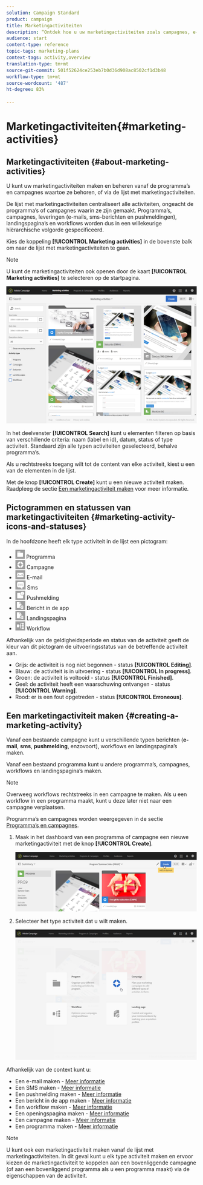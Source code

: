 ```yaml
---
solution: Campaign Standard
product: campaign
title: Marketingactiviteiten
description: “Ontdek hoe u uw marketingactiviteiten zoals campagnes, e-mails, sms’en, pushmeldingen, landingspagina’s en workflows kunt maken en beheren. U kunt gemakkelijk een nieuwe activiteit ontwerpen, een bestaande activiteit bewerken en de status en geldigheid van uw activiteiten raadplegen.”
audience: start
content-type: reference
topic-tags: marketing-plans
context-tags: activity,overview
translation-type: tm+mt
source-git-commit: 501f52624ce253eb7b0d36d908ac8502cf1d3b48
workflow-type: tm+mt
source-wordcount: '487'
ht-degree: 83%

---
```



# Marketingactiviteiten{#marketing-activities}

## Marketingactiviteiten {#about-marketing-activities}

U kunt uw marketingactiviteiten maken en beheren vanaf de programma’s en campagnes waartoe ze behoren, of via de lijst met marketingactiviteiten.

De lijst met marketingactiviteiten centraliseert alle activiteiten, ongeacht de programma’s of campagnes waarin ze zijn gemaakt. Programma’s, campagnes, leveringen (e-mails, sms-berichten en pushmeldingen), landingspagina’s en workflows worden dus in een willekeurige hiërarchische volgorde gespecificeerd.

Kies de koppeling **[!UICONTROL Marketing activities]** in de bovenste balk om naar de lijst met marketingactiviteiten te gaan.

>[!NOTE]
>
>U kunt de marketingactiviteiten ook openen door de kaart **[!UICONTROL Marketing activities]** te selecteren op de startpagina.

![](assets/marketing_activities_1.png)

In het deelvenster **[!UICONTROL Search]** kunt u elementen filteren op basis van verschillende criteria: naam (label en id), datum, status of type activiteit. Standaard zijn alle typen activiteiten geselecteerd, behalve programma’s.

Als u rechtstreeks toegang wilt tot de content van elke activiteit, kiest u een van de elementen in de lijst.

Met de knop **[!UICONTROL Create]** kunt u een nieuwe activiteit maken. Raadpleeg de sectie [Een marketingactiviteit maken](#creating-a-marketing-activity) voor meer informatie.

## Pictogrammen en statussen van marketingactiviteiten {#marketing-activity-icons-and-statuses}

In de hoofdzone heeft elk type activiteit in de lijst een pictogram:

* ![](assets/marketing_program_icon.png) Programma
* ![](assets/marketing_campaign_icon.png) Campagne
* ![](assets/marketing_email_icon.png) E-mail
* ![](assets/marketing_sms_icon.png) Sms
* ![](assets/marketing_push_icon.png) Pushmelding
* ![](assets/marketing_lp_icon.png) Bericht in de app
* ![](assets/marketing_lp_icon.png) Landingspagina
* ![](assets/marketing_workflow_icon.png) Workflow

Afhankelijk van de geldigheidsperiode en status van de activiteit geeft de kleur van dit pictogram de uitvoeringsstatus van de betreffende activiteit aan.

* Grijs: de activiteit is nog niet begonnen - status **[!UICONTROL Editing]**.
* Blauw: de activiteit is in uitvoering - status **[!UICONTROL In progress]**.
* Groen: de activiteit is voltooid - status **[!UICONTROL Finished]**.
* Geel: de activiteit heeft een waarschuwing ontvangen - status **[!UICONTROL Warning]**.
* Rood: er is een fout opgetreden - status **[!UICONTROL Erroneous]**.

## Een marketingactiviteit maken {#creating-a-marketing-activity}

Vanaf een bestaande campagne kunt u verschillende typen berichten (**e-mail**, **sms**, **pushmelding**, enzovoort), workflows en landingspagina’s maken.

Vanaf een bestaand programma kunt u andere programma’s, campagnes, workflows en landingspagina’s maken.

>[!NOTE]
>
>Overweeg workflows rechtstreeks in een campagne te maken. Als u een workflow in een programma maakt, kunt u deze later niet naar een campagne verplaatsen.

Programma’s en campagnes worden weergegeven in de sectie [Programma’s en campagnes](../../start/using/programs-and-campaigns.md).

1. Maak in het dashboard van een programma of campagne een nieuwe marketingactiviteit met de knop **[!UICONTROL Create]**.

   ![](assets/marketing_activiy_creation_1.png)

1. Selecteer het type activiteit dat u wilt maken.

   ![](assets/marketing_activiy_creation_2.png)

Afhankelijk van de context kunt u:

* Een e-mail maken - [Meer informatie](../../channels/using/creating-an-email.md)
* Een SMS maken - [Meer informatie](../../channels/using/creating-an-sms-message.md)
* Een pushmelding maken - [Meer informatie](../../channels/using/preparing-and-sending-a-push-notification.md)
* Een bericht in de app maken - [Meer informatie](../../channels/using/about-in-app-messaging.md)
* Een workflow maken - [Meer informatie](../../automating/using/building-a-workflow.md#creating-a-workflow)
* Een openingspagina maken - [Meer informatie](../../channels/using/getting-started-with-landing-pages.md)
* Een campagne maken - [Meer informatie](../../start/using/programs-and-campaigns.md#creating-a-campaign)
* Een programma maken - [Meer informatie](../../start/using/programs-and-campaigns.md#creating-a-program)

>[!NOTE]
>
>U kunt ook een marketingactiviteit maken vanaf de lijst met marketingactiviteiten. In dit geval kunt u elk type activiteit maken en ervoor kiezen de marketingactiviteit te koppelen aan een bovenliggende campagne (of aan een bovenliggend programma als u een programma maakt) via de eigenschappen van de activiteit.


